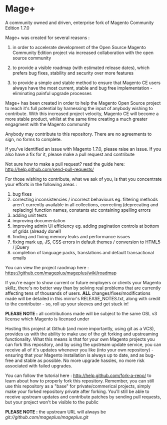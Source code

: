 Mage+
========

A community owned and driven, enterprise fork of Magento Community Edition 1.7.0

Mage+ was created for several reasons :

1. in order to accelerate development of the Open Source Magento Community Edition project via increased collaboration with the open source community

2. to provide a visible roadmap (with estimated release dates), which prefers bug fixes, stability and security over more features

3. to provide a simple and stable method to ensure that Magento CE users always have the most current, stable and bug free implementation - eliminating painful upgrade processes

Mage+ has been created in order to help the Magento Open Source project to reach it's full potential by harnessing the input of anybody wishing to contribute.
With this increased project velocity, Magento CE will become a more stable product, whilst at the same time creating a much greater engagment with the Magento community

Anybody may contribute to this repository. There are no agreements to sign, no forms to complete.

If you've identified an issue with Magento 1.7.0, please raise an issue. If you also have a fix for it, please make a pull request and contribute

Not sure how to make a pull request? read the guide here: http://help.github.com/send-pull-requests/

For those wishing to contribute, what we ask of you, is that you concentrate your efforts in the following areas :

 1.  bug fixes
 2.  correcting inconsistencies / incorrect behaviours
		eg. filtering methods aren't currently available in all collections, correcting (deprecating and replacing) function names, constants etc containing spelling errors
 3. adding unit tests 
 4. improving documentation
 5. improving admin UI efficiency
		eg. adding pagination controls at bottom of grids (already done!)
 6. finding and fixing memory leaks and performance issues
 7. fixing mark up, JS, CSS errors in default themes / conversion to HTML5 / jQuery
 8. completion of language packs, translations and default transactional emails

You can view the project raodmap here : https://github.com/mageplus/mageplus/wiki/roadmap

If you're eager to show current or future employers or clients your Magento skillz, there's no better way than by solving real problems that are currently affecting tens of thousands of users. **ALL** changes/fixes/modifications made will be detailed in this mirror's RELEASE_NOTES.txt, along with credit to the contributor - so, roll up your sleeves and get stuck in!

**PLEASE NOTE :** all contributions made will be subject to the same OSL v3 license which Magento is licensed under

Hosting this project at Github (and more importantly, using git as a VCS), provides us with the ability to make use of the git forking and upstreaming functionality. What this means is that for your own Magento projects you can fork this repository, and by using the upstream update service, you can receive all of it's updates whenever you like (into your own repository) - ensuring that your Magento installation is always up to date, and as bug-free and stable as possible. No more upgrade hassles, no more risk associated with failed upgrades.

You can follow the tutorial here : http://help.github.com/fork-a-repo/ to learn about how to properly fork this repository. Remember, you can still use this repository as a "base" for private/commerical projects, simply make your forked repository private after forking. You'll still be able to receive upstream updates and contribute patches by sending pull requests, but your project won't be visible to the public

**PLEASE NOTE :** the upstream URL will always be *git://github.com/mageplus/mageplus.git*
